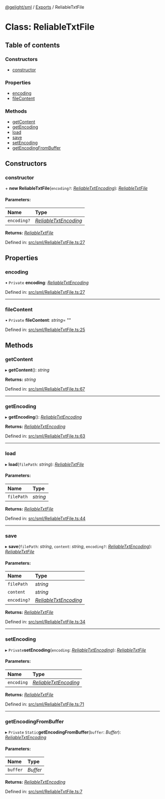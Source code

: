 [@gelight/sml](../README.md) / [Exports](../modules.md) / ReliableTxtFile

# Class: ReliableTxtFile

## Table of contents

### Constructors

- [constructor](reliabletxtfile.md#constructor)

### Properties

- [encoding](reliabletxtfile.md#encoding)
- [fileContent](reliabletxtfile.md#filecontent)

### Methods

- [getContent](reliabletxtfile.md#getcontent)
- [getEncoding](reliabletxtfile.md#getencoding)
- [load](reliabletxtfile.md#load)
- [save](reliabletxtfile.md#save)
- [setEncoding](reliabletxtfile.md#setencoding)
- [getEncodingFromBuffer](reliabletxtfile.md#getencodingfrombuffer)

## Constructors

### constructor

\+ **new ReliableTxtFile**(`encoding?`: [*ReliableTxtEncoding*](../enums/reliabletxtencoding.md)): [*ReliableTxtFile*](reliabletxtfile.md)

#### Parameters:

Name | Type |
:------ | :------ |
`encoding?` | [*ReliableTxtEncoding*](../enums/reliabletxtencoding.md) |

**Returns:** [*ReliableTxtFile*](reliabletxtfile.md)

Defined in: [src/sml/ReliableTxtFile.ts:27](https://github.com/GELight/sml/blob/346ca80/src/sml/ReliableTxtFile.ts#L27)

## Properties

### encoding

• `Private` **encoding**: [*ReliableTxtEncoding*](../enums/reliabletxtencoding.md)

Defined in: [src/sml/ReliableTxtFile.ts:27](https://github.com/GELight/sml/blob/346ca80/src/sml/ReliableTxtFile.ts#L27)

___

### fileContent

• `Private` **fileContent**: *string*= ""

Defined in: [src/sml/ReliableTxtFile.ts:25](https://github.com/GELight/sml/blob/346ca80/src/sml/ReliableTxtFile.ts#L25)

## Methods

### getContent

▸ **getContent**(): *string*

**Returns:** *string*

Defined in: [src/sml/ReliableTxtFile.ts:67](https://github.com/GELight/sml/blob/346ca80/src/sml/ReliableTxtFile.ts#L67)

___

### getEncoding

▸ **getEncoding**(): [*ReliableTxtEncoding*](../enums/reliabletxtencoding.md)

**Returns:** [*ReliableTxtEncoding*](../enums/reliabletxtencoding.md)

Defined in: [src/sml/ReliableTxtFile.ts:63](https://github.com/GELight/sml/blob/346ca80/src/sml/ReliableTxtFile.ts#L63)

___

### load

▸ **load**(`filePath`: *string*): [*ReliableTxtFile*](reliabletxtfile.md)

#### Parameters:

Name | Type |
:------ | :------ |
`filePath` | *string* |

**Returns:** [*ReliableTxtFile*](reliabletxtfile.md)

Defined in: [src/sml/ReliableTxtFile.ts:44](https://github.com/GELight/sml/blob/346ca80/src/sml/ReliableTxtFile.ts#L44)

___

### save

▸ **save**(`filePath`: *string*, `content`: *string*, `encoding?`: [*ReliableTxtEncoding*](../enums/reliabletxtencoding.md)): [*ReliableTxtFile*](reliabletxtfile.md)

#### Parameters:

Name | Type |
:------ | :------ |
`filePath` | *string* |
`content` | *string* |
`encoding?` | [*ReliableTxtEncoding*](../enums/reliabletxtencoding.md) |

**Returns:** [*ReliableTxtFile*](reliabletxtfile.md)

Defined in: [src/sml/ReliableTxtFile.ts:34](https://github.com/GELight/sml/blob/346ca80/src/sml/ReliableTxtFile.ts#L34)

___

### setEncoding

▸ `Private`**setEncoding**(`encoding`: [*ReliableTxtEncoding*](../enums/reliabletxtencoding.md)): [*ReliableTxtFile*](reliabletxtfile.md)

#### Parameters:

Name | Type |
:------ | :------ |
`encoding` | [*ReliableTxtEncoding*](../enums/reliabletxtencoding.md) |

**Returns:** [*ReliableTxtFile*](reliabletxtfile.md)

Defined in: [src/sml/ReliableTxtFile.ts:71](https://github.com/GELight/sml/blob/346ca80/src/sml/ReliableTxtFile.ts#L71)

___

### getEncodingFromBuffer

▸ `Private` `Static`**getEncodingFromBuffer**(`buffer`: *Buffer*): [*ReliableTxtEncoding*](../enums/reliabletxtencoding.md)

#### Parameters:

Name | Type |
:------ | :------ |
`buffer` | *Buffer* |

**Returns:** [*ReliableTxtEncoding*](../enums/reliabletxtencoding.md)

Defined in: [src/sml/ReliableTxtFile.ts:7](https://github.com/GELight/sml/blob/346ca80/src/sml/ReliableTxtFile.ts#L7)

